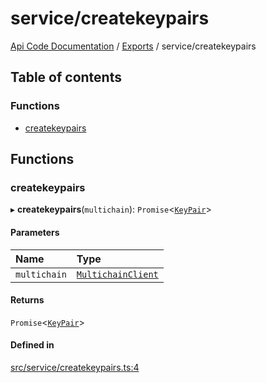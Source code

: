 # service/createkeypairs
 
[Api Code Documentation](../README.md) / [Exports](../modules.md) / service/createkeypairs

## Table of contents

### Functions

- [createkeypairs](service_createkeypairs.md#createkeypairs)

## Functions

### createkeypairs

▸ **createkeypairs**(`multichain`): `Promise`<[`KeyPair`](../interfaces/service_domain_organization_key_pair.KeyPair.md)\>

#### Parameters

| Name | Type |
| :------ | :------ |
| `multichain` | [`MultichainClient`](../interfaces/service_Client_h.MultichainClient.md) |

#### Returns

`Promise`<[`KeyPair`](../interfaces/service_domain_organization_key_pair.KeyPair.md)\>

#### Defined in

[src/service/createkeypairs.ts:4](https://github.com/openkfw/TruBudget/blob/b9aaff0/api/src/service/createkeypairs.ts#L4)

